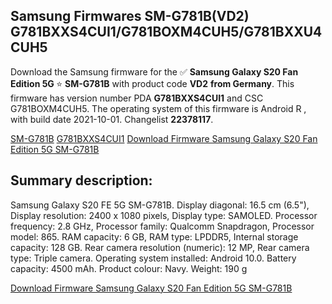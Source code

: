<h2>Samsung Firmwares SM-G781B(VD2) G781BXXS4CUI1/G781BOXM4CUH5/G781BXXU4CUH5</h2>
Download the Samsung firmware for the ✅ <strong>Samsung Galaxy S20 Fan Edition 5G </strong> ⭐ <strong>SM-G781B</strong> with product code <strong>VD2</strong> <strong> from Germany</strong>. This firmware has version number PDA <strong>G781BXXS4CUI1</strong> and CSC G781BOXM4CUH5. The operating system of this firmware is Android R , with build date 2021-10-01. Changelist <strong>22378117</strong>.


[SM-G781B](https://samfirm.shop/samsung/model/SM-G781B)
[G781BXXS4CUI1](https://samfirm.shop/samsung/pda/G781BXXS4CUI1)
[Download Firmware Samsung Galaxy S20 Fan Edition 5G SM-G781B](https://samfirm.shop/samsung/firmware/462080)
<h2>Summary description:</h2>
<p>Samsung Galaxy S20 FE 5G SM-G781B. Display diagonal: 16.5 cm (6.5"), Display resolution: 2400 x 1080 pixels, Display type: SAMOLED. Processor frequency: 2.8 GHz, Processor family: Qualcomm Snapdragon, Processor model: 865. RAM capacity: 6 GB, RAM type: LPDDR5, Internal storage capacity: 128 GB. Rear camera resolution (numeric): 12 MP, Rear camera type: Triple camera. Operating system installed: Android 10.0. Battery capacity: 4500 mAh. Product colour: Navy. Weight: 190 g</p>


[Download Firmware Samsung Galaxy S20 Fan Edition 5G SM-G781B](https://samfirm.shop/samsung/firmware/462080)
